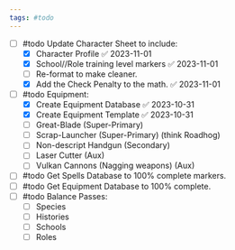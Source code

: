 ```yaml
---
tags: #todo
---
```

- [ ] #todo Update Character Sheet to include:
	- [x] Character Profile ✅ 2023-11-01
	- [x] School//Role training level markers ✅ 2023-11-01
	- [ ] Re-format to make cleaner.
	- [x] Add the Check Penalty to the math. ✅ 2023-11-01
- [ ] #todo Equipment:
	- [x] Create Equipment Database ✅ 2023-10-31
	- [x] Create Equipment Template ✅ 2023-10-31
	- [ ] Great-Blade (Super-Primary)
	- [ ] Scrap-Launcher (Super-Primary) (think Roadhog)
	- [ ] Non-descript Handgun (Secondary)
	- [ ] Laser Cutter (Aux)
	- [ ] Vulkan Cannons (Nagging weapons) (Aux)
- [ ] #todo Get Spells Database to 100% complete markers.
- [ ] #todo Get Equipment Database to 100% complete.
- [ ] #todo Balance Passes:
	- [ ] Species
	- [ ] Histories
	- [ ] Schools
	- [ ] Roles